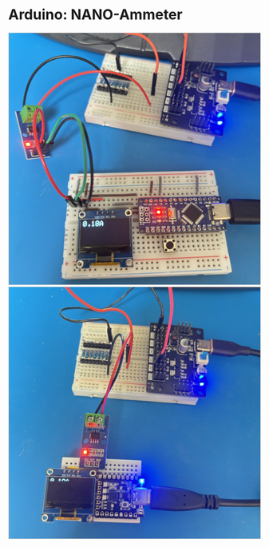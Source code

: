 # Arduino: NANO-Ammeter

<img src="./images/IMG_7465.jpg" alt="NANO-Ammeter" style="border: 1px solid #ccc;" />
<img src="./images/IMG_7466.jpg" alt="NANO-Ammeter" style="border: 1px solid #ccc;" />

